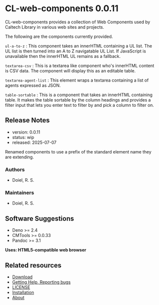 

# CL-web-components 0.0.11

CL-web-components provides a collection of Web Components used by Caltech Library in various web sites and projects.

The following are the components currently provided.


`ul-a-to-z`
: This component takes an innerHTML containing a UL list. The UL list is then turned into an A to Z navigatable UL List. If JavaScript is unavailable then the innerHTML UL remains as a fallback.

`textarea-csv`
: This is a textarea like component who's innerHTML content is CSV data. The component will display this as an editable table. 

`textarea-agent-list`
: This element wraps a textarea containing a list of agents expressed as JSON. 

`table-sortable`
: This is a component that takes an innerHTML containing table. It makes the table sortable by the column headings and provides a filter input that lets you enter text to filter by and pick a column to filter on.

## Release Notes

- version: 0.0.11
- status: wip
- released: 2025-07-07

Renamed components to use a prefix of the standard element name they are extending.


### Authors

- Doiel, R. S.



### Maintainers

- Doiel, R. S.


## Software Suggestions

- Deno &gt;&#x3D; 2.4
- CMTools &gt;&#x3D; 0.0.33
- Pandoc &gt;&#x3D; 3.1

**Uses: HTML5-compatible web browser**

## Related resources


- [Download](https://github.com/caltechlibrary/CL-web-components/releases)
- [Getting Help, Reporting bugs](https://github.com/caltechlibrary/CL-web-components/issues)
- [LICENSE](https://caltechlibrary.github.io/CL-web-components/LICENSE)
- [Installation](INSTALL.md)
- [About](about.md)

